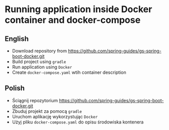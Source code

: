 # Running application inside Docker container and docker-compose

## English

- Download repository from https://github.com/spring-guides/gs-spring-boot-docker.git
- Build project using `gradle`
- Run application using `Docker`
- Create `docker-compose.yaml` wtih container description

## Polish

- Ściągnij repozytorium https://github.com/spring-guides/gs-spring-boot-docker.git
- Zbuduj projekt za pomocą `gradle`
- Uruchom aplikację wykorzystując `Docker`
- Użyj pliku `docker-compose.yaml` do opisu środowiska kontenera
